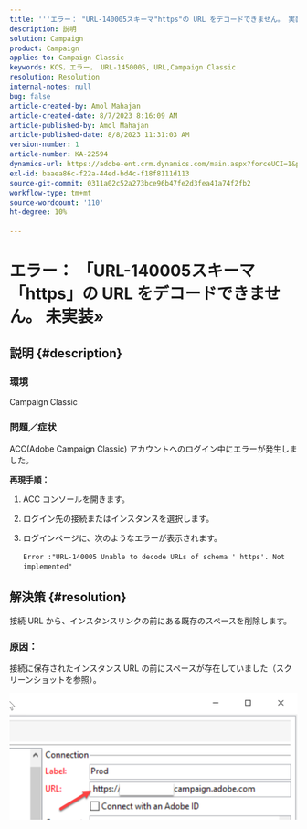 ```yaml
---
title: '''エラー： "URL-140005スキーマ"https"の URL をデコードできません。 実装されていません'''''
description: 説明
solution: Campaign
product: Campaign
applies-to: Campaign Classic
keywords: KCS，エラー， URL-1450005, URL,Campaign Classic
resolution: Resolution
internal-notes: null
bug: false
article-created-by: Amol Mahajan
article-created-date: 8/7/2023 8:16:09 AM
article-published-by: Amol Mahajan
article-published-date: 8/8/2023 11:31:03 AM
version-number: 1
article-number: KA-22594
dynamics-url: https://adobe-ent.crm.dynamics.com/main.aspx?forceUCI=1&pagetype=entityrecord&etn=knowledgearticle&id=8df6b4a6-fa34-ee11-bdf4-6045bd006c82
exl-id: baaea86c-f22a-44ed-bd4c-f18f8111d113
source-git-commit: 0311a02c52a273bce96b47fe2d3fea41a74f2fb2
workflow-type: tm+mt
source-wordcount: '110'
ht-degree: 10%

---
```


# エラー： 「URL-140005スキーマ「https」の URL をデコードできません。 未実装»

## 説明 {#description}


### <b>環境</b>

Campaign Classic



### <b>問題／症状</b>

ACC(Adobe Campaign Classic) アカウントへのログイン中にエラーが発生しました。



<b>再現手順：</b>

1. ACC コンソールを開きます。


2. ログイン先の接続またはインスタンスを選択します。


3. ログインページに、次のようなエラーが表示されます。

   `Error :"URL-140005 Unable to decode URLs of schema ' https'. Not implemented"`



## 解決策 {#resolution}


接続 URL から、インスタンスリンクの前にある既存のスペースを削除します。

### <b>原因</b>：

接続に保存されたインスタンス URL の前にスペースが存在していました（スクリーンショットを参照）。

![](assets/9ee7e7a5-fc34-ee11-bdf4-6045bd006c82.png)
